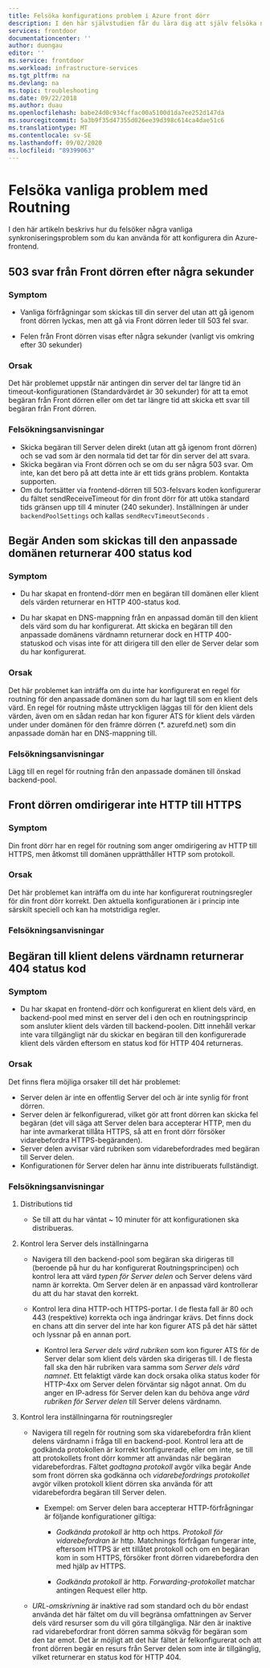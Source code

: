 ```yaml
---
title: Felsöka konfigurations problem i Azure front dörr
description: I den här självstudien får du lära dig att själv felsöka några vanliga problem som du kan använda för din front dörr.
services: frontdoor
documentationcenter: ''
author: duongau
editor: ''
ms.service: frontdoor
ms.workload: infrastructure-services
ms.tgt_pltfrm: na
ms.devlang: na
ms.topic: troubleshooting
ms.date: 09/22/2018
ms.author: duau
ms.openlocfilehash: babe24d0c934cffac00a5100d1da7ee252d147da
ms.sourcegitcommit: 5a3b9f35d47355d026ee39d398c614ca4dae51c6
ms.translationtype: MT
ms.contentlocale: sv-SE
ms.lasthandoff: 09/02/2020
ms.locfileid: "89399063"
---
```

# <a name="troubleshooting-common-routing-issues"></a>Felsöka vanliga problem med Routning

I den här artikeln beskrivs hur du felsöker några vanliga synkroniseringsproblem som du kan använda för att konfigurera din Azure-frontend.

## <a name="503-response-from-front-door-after-a-few-seconds"></a>503 svar från Front dörren efter några sekunder

### <a name="symptom"></a>Symptom

- Vanliga förfrågningar som skickas till din server del utan att gå igenom front dörren lyckas, men att gå via Front dörren leder till 503 fel svar.

- Felen från Front dörren visas efter några sekunder (vanligt vis omkring efter 30 sekunder)

### <a name="cause"></a>Orsak

Det här problemet uppstår när antingen din server del tar längre tid än timeout-konfigurationen (Standardvärdet är 30 sekunder) för att ta emot begäran från Front dörren eller om det tar längre tid att skicka ett svar till begäran från Front dörren. 

### <a name="troubleshooting-steps"></a>Felsökningsanvisningar

- Skicka begäran till Server delen direkt (utan att gå igenom front dörren) och se vad som är den normala tid det tar för din server del att svara.
- Skicka begäran via Front dörren och se om du ser några 503 svar. Om inte, kan det bero på att detta inte är ett tids gräns problem. Kontakta supporten.
- Om du fortsätter via frontend-dörren till 503-felsvars koden konfigurerar du fältet sendReceiveTimeout för din front dörr för att utöka standard tids gränsen upp till 4 minuter (240 sekunder). Inställningen är under `backendPoolSettings` och kallas `sendRecvTimeoutSeconds` . 

## <a name="requests-sent-to-the-custom-domain-returns-400-status-code"></a>Begär Anden som skickas till den anpassade domänen returnerar 400 status kod

### <a name="symptom"></a>Symptom

- Du har skapat en frontend-dörr men en begäran till domänen eller klient dels värden returnerar en HTTP 400-status kod.

- Du har skapat en DNS-mappning från en anpassad domän till den klient dels värd som du har konfigurerat. Att skicka en begäran till den anpassade domänens värdnamn returnerar dock en HTTP 400-statuskod och visas inte för att dirigera till den eller de Server delar som du har konfigurerat.

### <a name="cause"></a>Orsak

Det här problemet kan inträffa om du inte har konfigurerat en regel för routning för den anpassade domänen som du har lagt till som en klient dels värd. En regel för routning måste uttryckligen läggas till för den klient dels värden, även om en sådan redan har kon figurer ATS för klient dels värden under under domänen för den främre dörren (*. azurefd.net) som din anpassade domän har en DNS-mappning till.

### <a name="troubleshooting-steps"></a>Felsökningsanvisningar

Lägg till en regel för routning från den anpassade domänen till önskad backend-pool.

## <a name="front-door-is-not-redirecting-http-to-https"></a>Front dörren omdirigerar inte HTTP till HTTPS

### <a name="symptom"></a>Symptom

Din front dörr har en regel för routning som anger omdirigering av HTTP till HTTPS, men åtkomst till domänen upprätthåller HTTP som protokoll.

### <a name="cause"></a>Orsak

Det här problemet kan inträffa om du inte har konfigurerat routningsregler för din front dörr korrekt. Den aktuella konfigurationen är i princip inte särskilt speciell och kan ha motstridiga regler.

### <a name="troubleshooting-steps"></a>Felsökningsanvisningar

## <a name="request-to-frontend-hostname-returns-404-status-code"></a>Begäran till klient delens värdnamn returnerar 404 status kod

### <a name="symptom"></a>Symptom

- Du har skapat en frontend-dörr och konfigurerat en klient dels värd, en backend-pool med minst en server del i den och en routningsprincip som ansluter klient dels värden till backend-poolen. Ditt innehåll verkar inte vara tillgängligt när du skickar en begäran till den konfigurerade klient dels värden eftersom en status kod för HTTP 404 returneras.

### <a name="cause"></a>Orsak

Det finns flera möjliga orsaker till det här problemet:

- Server delen är inte en offentlig Server del och är inte synlig för front dörren.
- Server delen är felkonfigurerad, vilket gör att front dörren kan skicka fel begäran (det vill säga att Server delen bara accepterar HTTP, men du har inte avmarkerat tillåta HTTPS, så att en front dörr försöker vidarebefordra HTTPS-begäranden).
- Server delen avvisar värd rubriken som vidarebefordrades med begäran till Server delen.
- Konfigurationen för Server delen har ännu inte distribuerats fullständigt.

### <a name="troubleshooting-steps"></a>Felsökningsanvisningar

1. Distributions tid
   - Se till att du har väntat ~ 10 minuter för att konfigurationen ska distribueras.

2. Kontrol lera Server dels inställningarna
    - Navigera till den backend-pool som begäran ska dirigeras till (beroende på hur du har konfigurerat Routningsprincipen) och kontrol lera att värd _typen för Server delen_ och Server delens värd namn är korrekta. Om Server delen är en anpassad värd kontrollerar du att du har stavat den korrekt. 

    - Kontrol lera dina HTTP-och HTTPS-portar. I de flesta fall är 80 och 443 (respektive) korrekta och inga ändringar krävs. Det finns dock en chans att din server del inte har kon figurer ATS på det här sättet och lyssnar på en annan port.

        - Kontrol lera _Server dels värd rubriken_ som kon figurer ATS för de Server delar som klient dels värden ska dirigeras till. I de flesta fall ska den här rubriken vara samma som _Server dels värd namnet_. Ett felaktigt värde kan dock orsaka olika status koder för HTTP-4xx om Server delen förväntar sig något annat. Om du anger en IP-adress för Server delen kan du behöva ange _värd rubriken för Server delen_ till Server delens värdnamn.


3. Kontrol lera inställningarna för routningsregler
    - Navigera till regeln för routning som ska vidarebefordra från klient delens värdnamn i fråga till en backend-pool. Kontrol lera att de godkända protokollen är korrekt konfigurerade, eller om inte, se till att protokollets front dörr kommer att användas när begäran vidarebefordras. Fältet _godtagna protokoll_ avgör vilka begär Ande som front dörren ska godkänna och _vidarebefordrings protokollet_ avgör vilken protokoll klient dörren ska använda för att vidarebefordra begäran till Server delen.
         - Exempel: om Server delen bara accepterar HTTP-förfrågningar är följande konfigurationer giltiga:
            - _Godkända protokoll_ är http och https. _Protokoll för vidarebefordran_ är http. Matchnings förfrågan fungerar inte, eftersom HTTPS är ett tillåtet protokoll och om en begäran kom in som HTTPS, försöker front dörren vidarebefordra den med hjälp av HTTPS.

            - _Godkända protokoll_ är http. _Forwarding-protokollet_ matchar antingen Request eller http.

    - _URL-omskrivning_ är inaktive rad som standard och du bör endast använda det här fältet om du vill begränsa omfattningen av Server dels värd resurser som du vill göra tillgängliga. När den är inaktive rad vidarebefordrar front dörren samma sökväg för begäran som den tar emot. Det är möjligt att det här fältet är felkonfigurerat och att front dörren begär en resurs från Server delen som inte är tillgänglig, vilket returnerar en status kod för HTTP 404.

